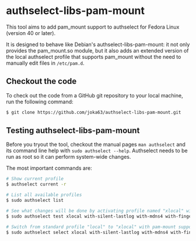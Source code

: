 # authselect-libs-pam-mount

This tool aims to add pam_mount support to authselect for Fedora Linux (version 40 or later).

It is designed to behave like Debian's authselect-libs-pam-mount: it not only provides the pam_mount.so module, but it also adds an extended version of the local authselect profile that supports pam_mount without the need to manually edit files in `/etc/pam.d`. 

## Checkout the code

To check out the code from a GitHub git repository to your local machine, run the following command:

```bash
$ git clone https://github.com/joka63/authselect-libs-pam-mount.git
```

## Testing authselect-libs-pam-mount

Before you tryout the tool, checkout the manual pages `man authselect` and its command line help with `sudo authselect --help`. Authselect needs to be run as root so it can perform system-wide changes.

The most important commands are:
```bash
# Show current profile
$ authselect current -r

# List all available profiles
$ sudo authselect list

# See what changes will be done by activating profile named "xlocal" with pam-mount support
$ sudo authselect test xlocal with-silent-lastlog with-mdns4 with-fingerprint with-pam-mount

# Switch from standard profile "local" to "xlocal" with pam-mount support
$ sudo authselect select xlocal with-silent-lastlog with-mdns4 with-fingerprint with-pam-mount
```

